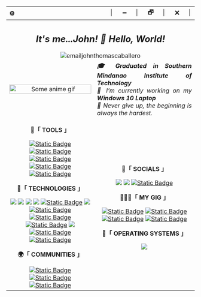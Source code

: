 
<!--[![Typing SVG](https://readme-typing-svg.demolab.com?font=Fira+Code&pause=1000&color=979797&width=800&lines=Greetings%2C+I'm+John+Thomas+F.+Caballero%2C+a+web+developer.)](https://github.com/emailjohnthomascaballero)-->

<div>
  <table>
    <thead>
      <tr>
        <th align="left">⚙️</th>
        <th align="right">│⠀⠀🗕⠀⠀│⠀⠀🗗⠀⠀│⠀⠀🗙⠀⠀│</th>
      </tr>
    </thead>
    <tbody>
      <tr>
        <td colspan="2" align="center">
          <h2 align="center"><i>It's me...John! 👋 Hello, World!</i></h2>
          <img src="https://komarev.com/ghpvc/?username=emailjohnthomascaballero&label=Profile_Views&color=blueviolet&style=flat" alt="emailjohnthomascaballero" />
        </td>
      </tr>
      <tr>
        <td align="center">
          <a href="#blank"><img src="https://media.tenor.com/D2H0hPltOdYAAAAd/golden-boy-fake-keyboard-programing-coding-paper-book.gif" align="center" title="Some anime gif" width="100%" height="auto" alt="Some anime gif"></a>
        </td>
        <td colspan="1" align="justify">
          <b><i>🎓 Graduated in Southern Mindanao Institute of Technology</i></b><br>
          <i>🔭 I’m currently working on my <b>Windows 10 Laptop</b></i><br>
          <i>💪 Never give up, the beginning is always the hardest.</i>
        </td>
      </tr>
      <tr>
        <td colspan="1" align="center">
          <p><b>🧰「 TOOLS 」</b></p>
            <a href="https://code.visualstudio.com/"><img alt="Static Badge" src="https://img.shields.io/badge/Code_Editor-VS_Code-%23507578?logo=visual%20studio%20code&logoColor=blue"></a>
            <a href="#"><img alt="Static Badge" src="https://img.shields.io/badge/Photo_Editor-Photoshop-%2304CCFC?logo=adobe%20photoshop&logoColor=%2304CCFC"></a>
            <a href="https://www.figma.com"><img alt="Static Badge" src="https://img.shields.io/badge/Web_Design-Figma-%23A76AF9?logo=figma&logoColor=%23F75F3F"></a>
            <a href="#"><img alt="Static Badge" src="https://img.shields.io/badge/Video_Editor-Capcut-%23000000?logo=CapCut&logoColor=black"></a>
            <a href="#"><img alt="Static Badge" src="https://img.shields.io/badge/Video_Editor-Adobe_Premiere_Pro-%239B9BFB?logo=Adobe%20Premiere%20Pro&logoColor=%2304045C"></a>
          <br><p><b>🚀「 TECHNOLOGIES 」</b></p>
              <a href="#"><img src="https://img.shields.io/badge/PowerShell-5391FE?style=flat&logo=PowerShell&logoColor=white"></a>
              <a href="#"><img src="https://img.shields.io/badge/HTML-E34F26?style=flat&logo=html5&logoColor=white"></a>
              <a href="#"><img src="https://img.shields.io/badge/CSS-1572B6?style=flat&logo=css3&logoColor=white"></a>
              <a href="#"><img src="https://img.shields.io/badge/JavaScript-F7DF1E?style=flat&logo=javascript&logoColor=black"></a>
              <a href="#"><img alt="Static Badge" src="https://img.shields.io/badge/EJS-%23B4CB64?logo=EJS&logoColor=%2304C681"></a>
              <a href="#"><img src="https://img.shields.io/badge/TypeScript-007ACC?style=flat&logo=typescript&logoColor=white"></a>
              <a href="#"><img alt="Static Badge" src="https://img.shields.io/badge/Tailwind_CSS-%2386D3FC?logo=tailwindcss&logoColor=%233BBCFC"></a>
              <a href="#"><img alt="Static Badge" src="https://img.shields.io/badge/React-%2304246C?logo=react&logoColor=%2304C681"></a>
              <a href="#"><img alt="Static Badge" src="https://img.shields.io/badge/Next.js-%23000000?logo=next.js"></a>
              <a href="#"><img src="https://img.shields.io/badge/Python-3776AB?style=flat&logo=python&logoColor=FFD343"></a>
              <a href="#"><img alt="Static Badge" src="https://img.shields.io/badge/XAMPP-%23FCA86F?logo=xampp&logoColor=%23FC7C1C"></a>
              <a href="#"><img alt="Static Badge" src="https://img.shields.io/badge/Wordpress-%2324749C?logo=wordpress&logoColor=%23444444"></a>
          <br><p><b>🌍「 COMMUNITIES 」</b></p>
              <a href="#"><img alt="Static Badge" src="https://img.shields.io/badge/STUDEVPHL-%23FC0A90?logo=studev&logoColor=%233BBCFC"></a>
              <a href="#"><img alt="Static Badge" src="https://img.shields.io/badge/CODEMNL-%230434A4?logo=codemnl&logoColor=%233BBCFC"></a>
              <a href="#"><img alt="Static Badge" src="https://img.shields.io/badge/Filipino_Web_Development_Peers%20-%23DC2D78"></a>
        </td>
        <td colspan="1" align="center">
          <p><b>👀「 SOCIALS 」</b></p>
          <a href="mailto:emailjohnthomascaballero@gmail.com"><img src="https://img.shields.io/badge/-Gmail-c14438?style=flat&logo=Gmail&logoColor=white"></a>
          <a href="https://www.linkedin.com/in/johnthomascaballero/"><img src="https://img.shields.io/badge/LinkedIn-blue?style=flat&logo=Linkedin&logoColor=white"></a>
          <a href="https://www.facebook.com/emailjohnthomascaballero"><img alt="Static Badge" src="https://img.shields.io/badge/Facebook%20-%237AB4F7?logo=facebook&logoColor=%230B64FA"></a>
          <br><p><b>👨🏻‍💻「 MY GIG 」</b></p>
          <a href="#"><img alt="Static Badge" src="https://img.shields.io/badge/Mechanical_Keyboard-RK_Royal_Kludge%20-%23050505?logo=rk%20royal%20kludge&logoColor=%230B64FA"></a>
          <a href="#"><img alt="Static Badge" src="https://img.shields.io/badge/Gaming_Mouse-DELUX-%23C4C964?logo=delux&logoColor=%230B64FA"></a>
          <a href="#"><img alt="Static Badge" src="https://img.shields.io/badge/Laptop-DELL-%23047CBC?logo=dell&logoColor=%23047CBC"></a>
          <a href="#"><img alt="Static Badge" src="https://img.shields.io/badge/Portable_Monitor-LIAGMK-%23047CBC?logoColor=%23047CBC"></a>
          <br><p><b>💾「 OPERATING SYSTEMS 」</b></p>
          <a href="#"><img src="https://img.shields.io/badge/OS-Windows_10-0078D6?style=flat&logo=microsoft&logoColor=white"></a>
        </td>
      </tr>
<!--       <tr>
        <td colspan="2">
          <details>
            <summary><b>⚡ Events/Experiences</b></summary>
            <table align="center">
              <thead align="center">
                <tr>
                  <th>Icon</th>
                  <th>Name</th>
                  <th>Company</th>
                  <th>Date</th>
                  <th>Learned</th>
                </tr>
              </thead>
              <tbody align="center">
                <tr>
                  <td>
                    <img src="https://github.com/TreinaDev.png" width="25px" style="vertical-align: middle;" />
                  </td>
                  <td><a href="https://treinadev.com.br/" target="_blank">TreinaDev 7</a></td>
                  <td>Campus Code</td>
                  <td>2021</td>
                  <td>
                    Git, Signing Keys,<br/>
                    Ruby v3, Rails v6,<br/>
                    TDD, Following Conventions,<br/>
                    Linting, Pair Programming,<br/>
                    Daily Meeting
                  </td>
                </tr>
              </tbody>
            </table>
          </details>
        </td>
      </tr> -->
    </tbody>
  </table>
</div>
